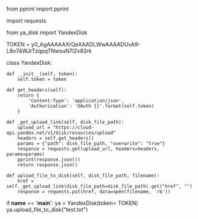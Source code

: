 from pprint import pprint

import requests

from ya_disk import YandexDisk

TOKEN = y0_AgAAAAAXrQeXAADLWwAAAADUvA9-L8o74WJrTzqpqTNwsuN7I2v82rk

class YandexDisk:

    def __init__(self, token):
        self.token = token

    def get_headers(self):
        return {
            'Content-Type': 'application/json',
            'Authorization': 'OAuth {}'.format(self.token)
        }

    def _get_upload_link(self, disk_file_path):
        upload_url = "https://cloud-api.yandex.net/v1/disk/resources/upload"
        headers = self.get_headers()
        params = {"path": disk_file_path, "overwrite": "true"}
        response = requests.get(upload_url, headers=headers, params=params)
        pprint(response.json())
        return response.json()

    def upload_file_to_disk(self, disk_file_path, filename):
        href = self._get_upload_link(disk_file_path=disk_file_path).get("href", "")
        response = requests.put(href, data=open(filename, 'rb'))
        
if __name__ == '__main__':
    ya = YandexDisk(token= TOKEN)
    ya.upload_file_to_disk("test.txt")
